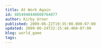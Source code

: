 ```yaml
---
title: At Work Again
id: 4854948440608764077
author: Kirby Urner
published: 2009-06-22T19:35:00.000-07:00
updated: 2009-06-24T22:15:40.460-07:00
blog: world_game
tags: 
---
```


